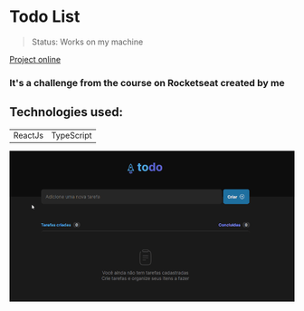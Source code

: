 <h1>Todo List</h1>

> Status: Works on my machine

<a href="https://todo-list-7uoa09no3-fernando-n.vercel.app" target="_blank">Project online</a>

### It's a challenge from the course on Rocketseat created by me

## Technologies used:

<table>
  <tr>
    <td>ReactJs</td>
    <td>TypeScript</td>
  </tr>
</table>

<img src="./src/assets/Animation.gif" alt="Imagem do projeto"/>

